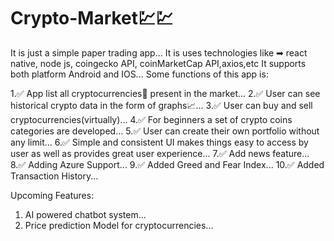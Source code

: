 # Crypto-Market💹💹
It is just a simple paper trading app...
It is uses technologies like ➡ react native, node js, coingecko API, coinMarketCap API,axios,etc
It supports both platform Android and IOS...
Some functions of this app is:

1.✅ App list all cryptocurrencies📃 present in the market...
2.✅ User can see historical crypto data in the form of graphs📈...
3.✅ User can buy and sell cryptocurrencies(virtually)...
4.✅ For beginners a set of crypto coins categories are developed...
5.✅ User can create their own portfolio without any limit...
6.✅ Simple and consistent UI makes things easy to access by user as well as provides great user experience...
7.✅ Add news feature...
8.✅ Adding Azure Support...
9.✅ Added Greed and Fear Index...
10.✅ Added Transaction History... 

Upcoming Features:
1. AI powered chatbot system...
2. Price prediction Model for cryptocurrencies...
